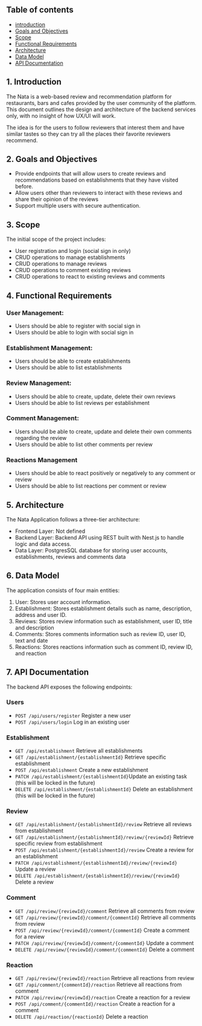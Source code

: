 ## Table of contents

- [introduction](#1-introduction)
- [Goals and Objectives](#2-goals-and-objectives)
- [Scope](#3-scope)
- [Functional Requirements](#4-functional-requirements)
- [Architecture](#5-architecture)
- [Data Model](#6-data-model)
- [API Documentation](#7-api-documentation)


## **1. Introduction**

The Nata is a web-based review and recommendation platform for restaurants, bars and cafes provided by the user community of the platform. This document outlines the design and architecture of the backend services only, with no insight of how UX/UI will work.

The idea is for the users to follow reviewers that interest them and have similar tastes so they can try all the places their favorite reviewers recommend.

## **2. Goals and Objectives**

- Provide endpoints that will allow users to create reviews and recommendations based on establishments that they have visited before.
- Allow users other than reviewers to interact with these reviews and share their opinion of the reviews
- Support multiple users with secure authentication.

## **3. Scope**

The initial scope of the project includes:

- User registration and login (social sign in only)
- CRUD operations to manage establishments
- CRUD operations to manage reviews
- CRUD operations to comment existing reviews
- CRUD operations to react to existing reviews and comments

## **4. Functional Requirements**

### **User Management:**

- Users should be able to register with social sign in
- Users should be able to login with social sign in

### **Establishment Management:**

- Users should be able to create establishments
- Users should be able to list establishments

### **Review Management:**

- Users should be able to create, update, delete  their own reviews
- Users should be able to list reviews per establishment

### **Comment Management:**

- Users should be able to create, update and delete their own comments regarding the review
- Users should be able to list other comments per review

### **Reactions Management**

- Users should be able to react positively or negatively to any comment or review
- Users should be able to list reactions per comment or review

## **5. Architecture**

The Nata Application follows a three-tier architecture:

- Frontend Layer: Not defined
- Backend Layer: Backend API using REST built with Nest.js to handle logic and data access.
- Data Layer: PostgresSQL database for storing user accounts, establishments, reviews and comments data

## **6. Data Model**

The application consists of four main entities:

1. User: Stores user account information.
2. Establishment: Stores establishment details such as name, description, address and user ID.
3. Reviews: Stores review information such as establishment, user ID, title and description
4. Comments: Stores comments information such as review ID, user ID, text and date
5. Reactions: Stores reactions information such as comment ID, review ID, and reaction

## **7. API Documentation**

The backend API exposes the following endpoints:

### Users

- `POST /api/users/register` Register a new user
- `POST /api/users/login` Log in an existing user

### Establishment

- `GET /api/establishment` Retrieve all establishments
- `GET /api/establishment/{establishmentId}` Retrieve specific establishment
- `POST /api/establishment` Create a new establishment
- `PATCH /api/establishment/{establishmentId}`Update an existing task (this will be locked in the future)
- `DELETE /api/establishment/{establishmentId}` Delete an establishment (this will be locked in the future)

### Review

- `GET /api/establishment/{establishmentId}/review` Retrieve all reviews from establishment
- `GET /api/establishment/{establishmentId}/review/{reviewId}` Retrieve specific review from establishment
- `POST /api/establishment/{establishmentId}/review` Create a review for an establishment
- `PATCH /api/establishment/{establishmentId}/review/{reviewId}` Update a review
- `DELETE /api/establishment/{establishmentId}/review/{reviewId}` Delete a review

### Comment

- `GET /api/review/{reviewId}/comment` Retrieve all comments from review
- `GET /api/review/{reviewId}/comment/{commentId}` Retrieve all comments from review
- `POST /api/review/{reviewId}/comment/{commentId}` Create a comment for a review
- `PATCH /api/review/{reviewId}/comment/{commentId}` Update a comment
- `DELETE /api/review/{reviewId}/comment/{commentId}` Delete a comment

### Reaction

- `GET /api/review/{reviewId}/reaction` Retrieve all reactions from review
- `GET /api/comment/{commentId}/reaction` Retrieve all reactions from comment
- `PATCH /api/review/{reviewId}/reaction` Create a reaction for a review
- `POST /api/comment/{commentId}/reaction` Create a reaction for a comment
- `DELETE /api/reaction/{reactionId}` Delete a reaction